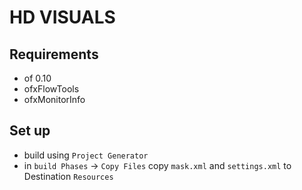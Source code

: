 # HD VISUALS

## Requirements
- of 0.10
- ofxFlowTools
- ofxMonitorInfo

## Set up
- build using `Project Generator`
- in `build Phases` -> `Copy Files` copy `mask.xml` and `settings.xml` to Destination `Resources`

